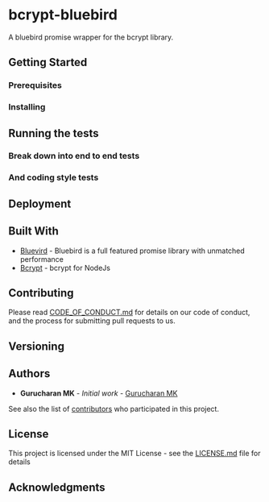 # bcrypt-bluebird

A bluebird promise wrapper for the bcrypt library.

## Getting Started



### Prerequisites



### Installing


## Running the tests



### Break down into end to end tests


### And coding style tests


## Deployment



## Built With

* [Bluevird](http://bluebirdjs.com) - Bluebird is a full featured promise library with unmatched performance
* [Bcrypt](https://github.com/kelektiv/node.bcrypt.js) - bcrypt for NodeJs


## Contributing

Please read [CODE_OF_CONDUCT.md](https://github.com/gurucharanmk/bcrypt-bluebird/blob/master/CODE_OF_CONDUCT.md) for details on our code of conduct, and the process for submitting pull requests to us.

## Versioning



## Authors

* **Gurucharan MK** - *Initial work* - [Gurucharan MK](https://github.com/gurucharanmk/)

See also the list of [contributors](https://github.com/gurucharanmk/contributors) who participated in this project.

## License

This project is licensed under the MIT License - see the [LICENSE.md](https://github.com/gurucharanmk/bcrypt-bluebird/blob/master/LICENSE) file for details

## Acknowledgments

